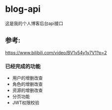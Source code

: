 # blog-api

这是我的个人博客后台api接口

## 参考:
https://www.bilibili.com/video/BV1v54y1y7V1?p=2

### 已经完成的功能
- 用户的增删改查
- 角色的增删改查
- 资源的增删改查
- 分页功能
- JWT权限校验
